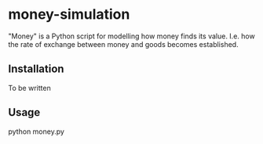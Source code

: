 # money-simulation

"Money" is a Python script for modelling how money finds its value. I.e. how the rate of exchange between money and goods becomes established.

## Installation

To be written

## Usage

python money.py

